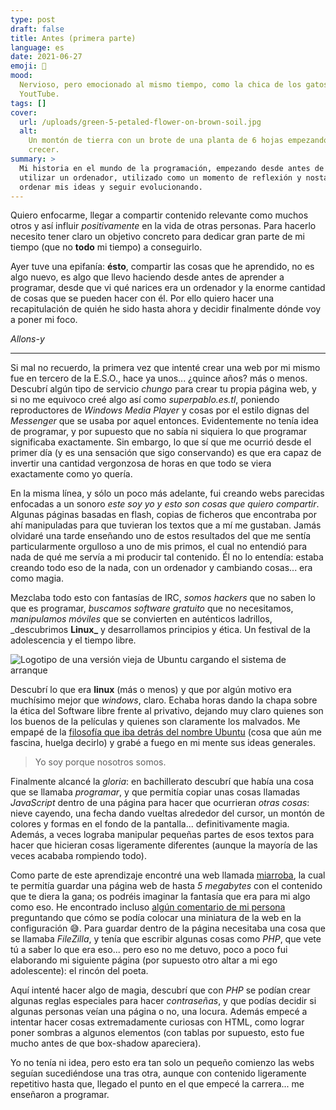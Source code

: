 ```yaml
---
type: post
draft: false
title: Antes (primera parte)
language: es
date: 2021-06-27
emoji: 👶
mood:
  Nervioso, pero emocionado al mismo tiempo, como la chica de los gatos de
  YoutTube.
tags: []
cover:
  url: /uploads/green-5-petaled-flower-on-brown-soil.jpg
  alt:
    Un montón de tierra con un brote de una planta de 6 hojas empezando a
    crecer.
summary: >
  Mi historia en el mundo de la programación, empezando desde antes de saber
  utilizar un ordenador, utilizado como un momento de reflexión y nostalgia para
  ordenar mis ideas y seguir evolucionando.
---
```


Quiero enfocarme, llegar a compartir contenido relevante como muchos otros y así
influir _positivamente_ en la vida de otras personas. Para hacerlo necesito
tener claro un objetivo concreto para dedicar gran parte de mi tiempo (que no
**todo** mi tiempo) a conseguirlo.

Ayer tuve una epifanía: **ésto**, compartir las cosas que he aprendido, no es
algo nuevo, es algo que llevo haciendo desde antes de aprender a programar,
desde que vi qué narices era un ordenador y la enorme cantidad de cosas que se
pueden hacer con él. Por ello quiero hacer una recapitulación de quién he sido
hasta ahora y decidir finalmente dónde voy a poner mi foco.

_Allons-y_

---

Si mal no recuerdo, la primera vez que intenté crear una web por mi mismo fue en
tercero de la E.S.O., hace ya unos... ¿quince años? más o menos. Descubrí algún
tipo de servicio _chungo_ para crear tu propia página web, y si no me equivoco
creé algo así como _superpablo.es.tl_, poniendo reproductores de _Windows Media
Player_ y cosas por el estilo dignas del _Messenger_ que se usaba por aquel
entonces. Evidentemente no tenía idea de programar, y por supuesto que no sabía
ni siquiera lo que programar significaba exactamente. Sin embargo, lo que sí que
me ocurrió desde el primer día (y es una sensación que sigo conservando) es que
era capaz de invertir una cantidad vergonzosa de horas en que todo se viera
exactamente como yo quería.

En la misma línea, y sólo un poco más adelante, fui creando webs parecidas
enfocadas a un sonoro _este soy yo y esto son cosas que quiero compartir_.
Algunas páginas basadas en flash, copias de ficheros que encontraba por ahí
manipuladas para que tuvieran los textos que a mí me gustaban. Jamás olvidaré
una tarde enseñando uno de estos resultados del que me sentía particularmente
orgulloso a uno de mis primos, el cual no entendió para nada de qué me servía a
mi producir tal contenido. Él no lo entendía: estaba creando todo eso de la
nada, con un ordenador y cambiando cosas... era como magia.

Mezclaba todo esto con fantasías de IRC, _somos hackers_ que no saben lo que es
programar, _buscamos software gratuito_ que no necesitamos, _manipulamos
móviles_ que se convierten en auténticos ladrillos, \_descubrimos **Linux\_** y
desarrollamos principios y ética. Un festival de la adolescencia y el tiempo
libre.

![Logotipo de una versión vieja de Ubuntu cargando el sistema de arranque](/uploads/old-ubuntu-version-loading.jpg)

Descubrí lo que era **linux** (más o menos) y que por algún motivo era muchísimo
mejor que _windows_, claro. Echaba horas dando la chapa sobre la ética del
Software libre frente al privativo, dejando muy claro quienes son los buenos de
la películas y quienes son claramente los malvados. Me empapé de la
[filosofía que iba detrás del nombre Ubuntu](<https://es.wikipedia.org/wiki/Ubuntu_(filosof%C3%ADa)>)
(cosa que aún me fascina, huelga decirlo) y grabé a fuego en mi mente sus ideas
generales.

> Yo soy porque nosotros somos.

Finalmente alcancé la _gloria_: en bachillerato descubrí que había una cosa que
se llamaba _programar_, y que permitía copiar unas cosas llamadas _JavaScript_
dentro de una página para hacer que ocurrieran _otras cosas_: nieve cayendo, una
fecha dando vueltas alrededor del cursor, un montón de colores y formas en el
fondo de la pantalla... definitivamente magia. Además, a veces lograba manipular
pequeñas partes de esos textos para hacer que hicieran cosas ligeramente
diferentes (aunque la mayoría de las veces acababa rompiendo todo).

Como parte de este aprendizaje encontré una web llamada
[miarroba](https://hosting.miarroba.com/), la cual te permitía guardar una
página web de hasta _5 megabytes_ con el contenido que te diera la gana; os
podréis imaginar la fantasía que era para mi algo como eso. He encontrado
incluso
[algún comentario de mi persona](https://soporte.miarroba.com/3/6838762-preview-de-mi-web/#78110088)
preguntando que cómo se podía colocar una miniatura de la web en la
configuración 😅. Para guardar dentro de la página necesitaba una cosa que se
llamaba _FileZilla_, y tenía que escribir algunas cosas como _PHP_, que vete tú
a saber lo que era eso... pero eso no me detuvo, poco a poco fui elaborando mi
siguiente página (por supuesto otro altar a mi ego adolescente): el rincón del
poeta.

Aquí intenté hacer algo de magia, descubrí que con _PHP_ se podían crear algunas
reglas especiales para hacer _contraseñas_, y que podías decidir si algunas
personas veían una página o no, una locura. Además empecé a intentar hacer cosas
extremadamente curiosas con HTML, como lograr poner sombras a algunos elementos
(con tablas por supuesto, esto fue mucho antes de que box-shadow apareciera).

Yo no tenía ni idea, pero esto era tan solo un pequeño comienzo las webs seguían
sucediéndose una tras otra, aunque con contenido ligeramente repetitivo hasta
que, llegado el punto en el que empecé la carrera... me enseñaron a programar.
